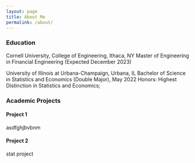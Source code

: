 ```yaml
---
layout: page
title: About Me
permalink: /about/
---
```


### Education
Cornell University, College of Engineering, Ithaca, NY
Master of Engineering in Financial Engineering (Expected December 2023)

University of Illinois at Urbana-Champaign, Urbana, IL
Bachelor of Science in Statistics and Economics (Double Major), May 2022
Honors: Highest Distinction in Statistics and Economics;


### Academic Projects
#### Project 1
asdfghjbvbnm

#### Project 2
stat project